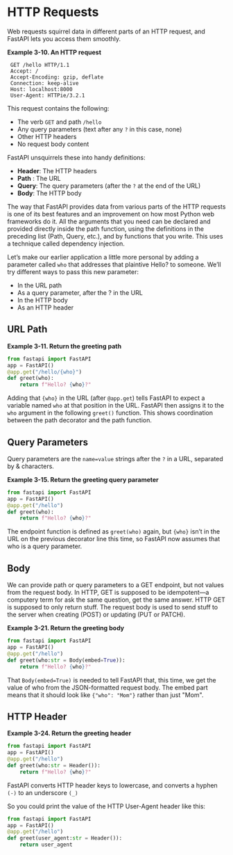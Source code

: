 # HTTP Requests

Web requests squirrel data in different parts of an HTTP request, and FastAPI lets you access them smoothly.

**Example 3-10. An HTTP request**

```
 GET /hello HTTP/1.1
 Accept: /
 Accept-Encoding: gzip, deflate
 Connection: keep-alive
 Host: localhost:8000
 User-Agent: HTTPie/3.2.1
```

 This request contains the following:
 - The verb `GET` and path `/hello`
 - Any query parameters (text after any `?` in this case, none)
 - Other HTTP headers
 - No request body content

FastAPI unsquirrels these into handy definitions:
- **Header**: The HTTP headers
- **Path** : The URL
- **Query**: The query parameters (after the `?` at the end of the URL)
- **Body**: The HTTP body

The way that FastAPI provides data from various parts of the HTTP requests is one of its best features and an improvement on how most Python web frameworks do it. All the arguments that you need can be declared and provided directly inside the path function, using the definitions in the preceding list (Path, Query, etc.), and by functions that you write. This uses a technique called dependency injection.

Let’s make our earlier application a little more personal by adding a parameter called `who` that addresses that plaintive Hello? to someone. We’ll try different ways to pass this new parameter:
 - In the URL path
 - As a query parameter, after the ? in the URL
 - In the HTTP body
 - As an HTTP header

## URL Path

**Example 3-11. Return the greeting path**

```py
from fastapi import FastAPI
app = FastAPI()
@app.get("/hello/{who}")
def greet(who):
	return f"Hello? {who}?"
```

Adding that `{who}` in the URL (after `@app.get`) tells FastAPI to expect a variable named `who` at that position in the URL. FastAPI then assigns it to the `who` argument in the following `greet()` function. This shows coordination between the path decorator and the path function.

## Query Parameters
 Query parameters are the `name=value` strings after the `?` in a URL, separated by & characters.

**Example 3-15. Return the greeting query parameter**
```py
from fastapi import FastAPI
app = FastAPI()
@app.get("/hello")
def greet(who):
	return f"Hello? {who}?"
```

The endpoint function is defined as `greet(who)` again, but `{who}` isn’t in the URL on the previous decorator line this time, so FastAPI now assumes that who is a query parameter.

## Body
We can provide path or query parameters to a GET endpoint, but not values from the request body. In HTTP, GET is supposed to be idempotent—a computery term for ask the same question, get the same answer. HTTP GET is supposed to only return stuff. The request body is used to send stuff to the server when creating (POST) or updating (PUT or PATCH).

**Example 3-21. Return the greeting body**

```py
from fastapi import FastAPI
app = FastAPI()
@app.get("/hello")
def greet(who:str = Body(embed=True)):
	return f"Hello? {who}?"
```

That `Body(embed=True)` is needed to tell FastAPI that, this time, we get the value of who from the JSON-formatted request body. The embed part means that it should look like `{"who": "Mom"}` rather than just "Mom".

## HTTP Header

**Example 3-24. Return the greeting header**


```py
from fastapi import FastAPI
app = FastAPI()
@app.get("/hello")
def greet(who:str = Header()):
	return f"Hello? {who}?"
```

FastAPI converts HTTP header keys to lowercase, and converts a hyphen `(-)` to an underscore `(_)`

So you could print the value of the HTTP User-Agent header like this:
```py
from fastapi import FastAPI
app = FastAPI()
@app.get("/hello")
def greet(user_agent:str = Header()):
	return user_agent
```


 
